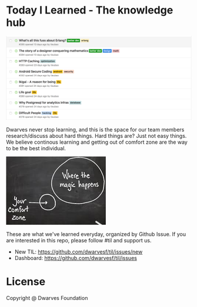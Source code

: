 # Today I Learned - The knowledge hub

<img src="img/til.png"/>

Dwarves never stop learning, and this is the space for our team members research/discuss about hard things. Hard things are? Just not easy things. We believe continous learning and getting out of comfort zone are the way to be the best individual.

<img src="img/comfort-zone.jpg"/>

These are what we've learned everyday, organized by Github Issue. If you are interested in this repo, please follow #til and support us.

- New TIL: https://github.com/dwarvesf/til/issues/new
- Dashboard: https://github.com/dwarvesf/til/issues

# License

Copyright @ Dwarves Foundation